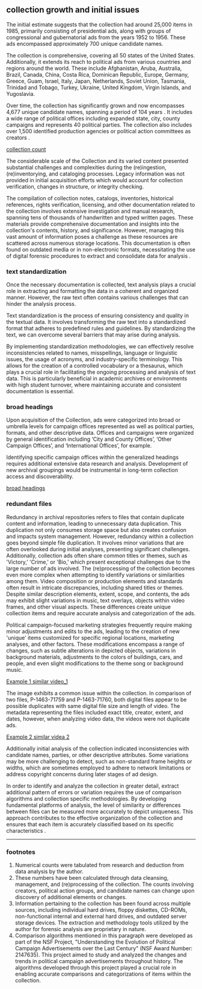 ## collection growth and initial issues

The initial estimate suggests that the collection had around 25,000 items in 1985, primarily consisting of presidential ads, along with groups of congressional and gubernatorial ads from the years 1952 to 1956. These ads encompassed approximately 700 unique candidate names. 

The collection is comprehensive, covering all 50 states of the United States. Additionally, it extends its reach to political ads from various countries and regions around the world. These include Afghanistan, Aruba, Australia, Brazil, Canada, China, Costa Rica, Dominican Republic, Europe, Germany, Greece, Guam, Israel, Italy, Japan, Netherlands, Soviet Union, Tasmania, Trinidad and Tobago, Turkey, Ukraine, United Kingdom, Virgin Islands, and Yugoslavia.

Over time, the collection has significantly grown and now encompasses 4,677 unique candidate names, spanning a period of 104 years . It includes a wide range of political offices including expanded state, city, county campaigns and represents 40 political parties. The collection also includes over 1,500 identified production agencies or political action committees as creators .

[collection count](https://github.com/prys0000/political-commercial-collection-archives/blob/main/images/count-collection-1985-2003.jpg)

The considerable scale of the Collection and its varied content presented substantial challenges and complexities during the (re)ingestion, (re)inventorying, and cataloging processes. Legacy information was not provided in initial acquisition efforts which would account for collection verification, changes in structure, or integrity checking. 

The compilation of collection notes, catalogs, inventories, historical references, rights verification, licensing, and other documentation related to the collection involves extensive investigation and manual research, spanning tens of thousands of handwritten and typed written pages. These materials provide comprehensive documentation and insights into the collection's contents, history, and significance. However, managing this vast amount of information poses a challenge as these resources are scattered across numerous storage locations. This documentation is often found on outdated media or in non-electronic formats, necessitating the use of digital forensic procedures to extract and consolidate data for analysis .

### text standardization

Once the necessary documentation is collected, text analysis plays a crucial role in extracting and formatting the data in a coherent and organized manner. However, the raw text often contains various challenges that can hinder the analysis process.

Text standardization is the process of ensuring consistency and quality in the textual data. It involves transforming the raw text into a standardized format that adheres to predefined rules and guidelines. By standardizing the text, we can overcome several barriers that may arise during analysis. 

By implementing standardization methodologies, we can effectively resolve inconsistencies related to names, misspellings, language or linguistic issues, the usage of acronyms, and industry-specific terminology. This allows for the creation of a controlled vocabulary or a thesaurus, which plays a crucial role in facilitating the ongoing processing and analysis of text data. This is particularly beneficial in academic archives or environments with high student turnover, where maintaining accurate and consistent documentation is essential.


### broad headings

Upon acquisition of the Collection, ads were categorized into broad or umbrella levels for campaign offices represented as well as political parties, formats, and other descriptive data. Offices and campaigns were organized by general identification including ‘City and County Offices’, ‘Other Campaign Offices’, and ‘International Offices’, for example. 

Identifying specific campaign offices within the generalized headings requires additional extensive data research and analysis. Development of new archival groupings would be instrumental in long-term collection access and discoverability. 

[broad headings](https://github.com/prys0000/political-commercial-collection-archives/blob/main/images/headings.jpg)


### redundant files

Redundancy in archival repositories refers to files that contain duplicate content and information, leading to unnecessary data duplication. This duplication not only consumes storage space but also creates confusion and impacts system management. However, redundancy within a collection goes beyond simple file duplication. It involves minor variations that are often overlooked during initial analyses, presenting significant challenges.
Additionally, collection ads often share common titles or themes, such as 'Victory,' 'Crime,' or 'Bio,' which present exceptional challenges due to the large number of ads involved. The (re)processing of the collection becomes even more complex when attempting to identify variations or similarities among them.
Video composition or production elements and standards often result in intricate discrepancies, including shared titles or themes. Despite similar description elements, extent, scope, and contents, the ads may exhibit slight variations in music, text overlays, objects within video frames, and other visual aspects. These differences create unique collection items and require accurate analysis and categorization of the ads.

Political campaign-focused marketing strategies frequently require making minor adjustments and edits to the ads, leading to the creation of new 'unique' items customized for specific regional locations, marketing analyses, and other factors. These modifications encompass a range of changes, such as subtle alterations in depicted objects, variations in background materials, adjustments to the colors of buildings, cars, and people, and even slight modifications to the theme song or background music. 

[Example 1 similar video_1](https://github.com/prys0000/political-commercial-collection-archives/blob/main/images/similar-diff-1%20copy.jpg)

The image exhibits a common issue within the collection. In comparison of two files, P-1463-71759 and P-1463-71760, both digital files appear to be possible duplicates with same digital file size and length of video. The metadata representing the files included exact title, creator, extent, and dates, however, when analyzing video data, the videos were not duplicate ads. 

[Example 2 similar videa 2](https://github.com/prys0000/political-commercial-collection-archives/blob/main/images/P-1463-comp-sim.jpg)

Additionally initial analysis of the collection indicated inconsistencies with candidate names, parties, or other descriptive attributes. Some variations may be more challenging to detect, such as non-standard frame heights or widths, which are sometimes employed to adhere to network limitations or address copyright concerns during later stages of ad design.

In order to identify and analyze the collection in greater detail, extract additional pattern of errors or variation requires the use of comparison algorithms and collection specific methodologies. By developing fundamental platforms of analysis, the level of similarity or differences between files can be measured more accurately to depict uniqueness. This approach contributes to the effective organization of the collection and ensures that each item is accurately classified based on its specific characteristics .

________________________________________________

### footnotes

  1. Numerical counts were tabulated from research and deduction from data analysis by the author. 
  2. These numbers have been calculated through data cleansing, management, and (re)processing of the collection. The counts involving creators, political action groups, and candidate names can change upon discovery of additional elements or changes. 
  3. Information pertaining to the collection has been found across multiple sources, including individual hard drives, floppy diskettes, CD-ROMs, non-functional internal and external hard drives, and outdated server storage devices. The extraction and methodology tools utilized by the author for forensic analysis are proprietary in nature.
  4. Comparison algorithms mentioned in this paragraph were developed as part of the NSF Project, "Understanding the Evolution of Political Campaign Advertisements over the Last Century" (NSF Award Number: 2147635). This project aimed to study and analyzed the changes and trends in political campaign advertisements throughout history. The algorithms developed through this project played a crucial role in enabling accurate comparisons and categorizations of items within the collection.
